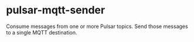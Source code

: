 # pulsar-mqtt-sender
Consume messages from one or more Pulsar topics.  Send those messages to a single MQTT destination.
